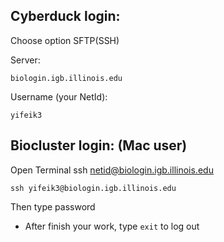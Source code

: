 ## Cyberduck login:

Choose option SFTP(SSH)

Server:

```
biologin.igb.illinois.edu
```

Username (your NetId):

```
yifeik3
```

## Biocluster login: (Mac user)

Open Terminal
ssh netid@biologin.igb.illinois.edu

```
ssh yifeik3@biologin.igb.illinois.edu
```

Then type password

- After finish your work, type `exit` to log out
